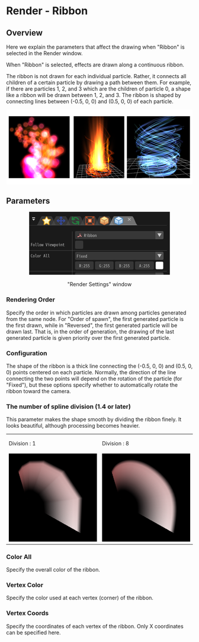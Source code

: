 ﻿# Render - Ribbon

## Overview

Here we explain the parameters that affect the drawing when "Ribbon" is selected in the Render window.

When "Ribbon" is selected, effects are drawn along a continuous ribbon.

The ribbon is not drawn for each individual particle. Rather, it connects all children of a certain particle by drawing a path between them. For example, if there are particles 1, 2, and 3 which are the children of particle 0, a shape like a ribbon will be drawn between 1, 2, and 3\. The ribbon is shaped by connecting lines between (-0.5, 0, 0) and (0.5, 0, 0) of each particle.

![](../../img/Reference/renderRibbon.png)

## Parameters
<div align="center">
<img src="../../img/Reference/Render/panel_ribbon_en.png">
<p>"Render Settings" window</p>
</div>


### Rendering Order

Specify the order in which particles are drawn among particles generated from the same node. For "Order of spawn", the first generated particle is the first drawn, while in "Reversed", the first generated particle will be drawn last. That is, in the order of generation, the drawing of the last generated particle is given priority over the first generated particle.

### Configuration

The shape of the ribbon is a thick line connecting the (-0.5, 0, 0) and (0.5, 0, 0) points centered on each particle. Normally, the direction of the line connecting the two points will depend on the rotation of the particle (for "Fixed"), but these options specify whether to automatically rotate the ribbon toward the camera.

### The number of spline division (1.4 or later)

This parameter makes the shape smooth by dividing the ribbon finely. It looks beautiful, although processing becomes heavier.

<table>

<tbody>

<tr>

<td>

Division : 1

</td>

<td>

Division : 8

</td>

</tr>

<tr>

<td><img src="../../img/Reference/ribbon_track_division_1.png"/></td>

<td><img src="../../img/Reference/ribbon_track_division_8.png"/></td>

</tr>

</tbody>

</table>

### Color All

Specify the overall color of the ribbon.

### Vertex Color

Specify the color used at each vertex (corner) of the ribbon.

### Vertex Coords

Specify the coordinates of each vertex of the ribbon. Only X coordinates can be specified here.
